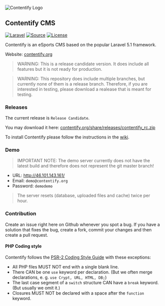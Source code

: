 ![Contentify Logo](http://www.contentify.org/share/img/logo_180.png)

## Contentify CMS

[![Laravel](https://img.shields.io/badge/Laravel-5.1-orange.svg?style=flat-square)](http://laravel.com)
[![Source](http://img.shields.io/badge/source-Contentify/Contentify-blue.svg?style=flat-square)](https://github.com/Contentify/Contentify)
[![License](http://img.shields.io/badge/license-MIT-brightgreen.svg?style=flat-square)](https://tldrlegal.com/license/mit-license)

Contentify is an eSports CMS based on the popular Laravel 5.1 framework.

Website: [contentify.org](http://contentify.org/)

> WARNING: This is a release candidate version. It does include all features but it is not ready for production.

> WARNING: This repository does include multiple branches, but currently none of them is a release branch. Therefore, if you are interested in testing, please download a realease that is meant for testing.

### Releases

The current release is `Release Candidate`.

You may download it here: [contentify.org/share/releases/contentify_rc.zip](http://contentify.org/share/releases/contentify_rc.zip)

To install Contentify please follow the instructions in the [wiki](https://github.com/Contentify/Contentify/wiki/Installation).

### Demo

> IMPORTANT NOTE: The demo server currently does not have the latest build and therefore does not represent the git master branch!

* URL: http://46.101.143.161/
* Email: `demo@contentify.org`
* Password: `demodemo`

> The server resets (database, uploaded files and cache) twice per hour.

### Contribution

Create an issue right here on Github whenever you spot a bug. If you have a solution that fixes the bug, create a fork, commit your changes and then create a pull request.

#### PHP Coding style

Contentify follows the [PSR-2 Coding Style Guide](https://github.com/php-fig/fig-standards/blob/master/accepted/PSR-2-coding-style-guide.md) with these exceptions:

* All PHP files MUST NOT end with a single blank line.
* There CAN be one `use` keyword per declaration. (But we often merge declarations, e. g. `use Crypt, URL, HTML, DB;`)
* The last case segment of a `switch` structure CAN have a `break` keyword. (But usually we omit it.)
* Closures MUST NOT be declared with a space after the `function` keyword.